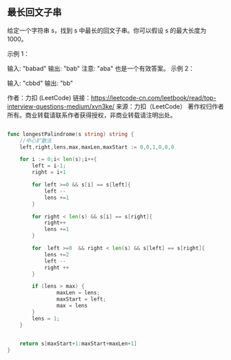 ## 最长回文子串

给定一个字符串 s，找到 s 中最长的回文子串。你可以假设 s 的最大长度为 1000。

示例 1：

输入: "babad"
输出: "bab"
注意: "aba" 也是一个有效答案。
示例 2：

输入: "cbbd"
输出: "bb"

作者：力扣 (LeetCode)
链接：https://leetcode-cn.com/leetbook/read/top-interview-questions-medium/xvn3ke/
来源：力扣（LeetCode）
著作权归作者所有。商业转载请联系作者获得授权，非商业转载请注明出处。

```go

func longestPalindrome(s string) string {
    //中心扩散法
    left,right,lens,max,maxLen,maxStart := 0,0,1,0,0,0

    for i := 0;i< len(s);i++{
        left = i-1;
        right = i+1

        for left >=0 && s[i] == s[left]{
            left --
            lens +=1
        }

        for right < len(s) && s[i] == s[right]{
            right++
            lens +=1
        }

        for  left >=0  && right < len(s) && s[left] == s[right]{
            lens +=2
            left --
            right ++
        }

        if (lens > max) {
                maxLen = lens;
                maxStart = left;
                max = lens
        }
        lens = 1;
    }

    
    return s[maxStart+1:maxStart+maxLen+1]
}

```

